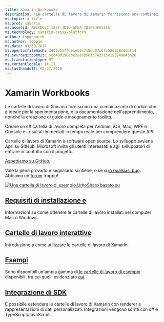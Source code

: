 ```yaml
---
title: Xamarin Workbooks
description: "Le cartelle di lavoro di Xamarin forniscono una combinazione di codice che è ideale per la sperimentazione, e la documentazione dell'apprendimento, nonché la creazione di guide e insegnamento facilita."
ms.topic: article
ms.prod: xamarin
ms.assetid: A5CCD63C-18E5-4D19-AFEA-301FE4F8538A
ms.technology: xamarin-cross-platform
author: topgenorth
ms.author: toopge
ms.date: 03/30/2017
ms.openlocfilehash: 3d01d157fde1e69c7180c07adfd52e259cdddf14
ms.sourcegitcommit: 6cd40d190abe38edd50fc74331be15324a845a28
ms.translationtype: MT
ms.contentlocale: it-IT
ms.lasthandoff: 02/27/2018
---
```

# <a name="xamarin-workbooks"></a>Xamarin Workbooks

Le cartelle di lavoro di Xamarin forniscono una combinazione di codice che è ideale per la sperimentazione, e la documentazione dell'apprendimento, nonché la creazione di guide e insegnamento facilita.

Creare un c# cartella di lavoro completa per Android, iOS, Mac, WPF o Console e i risultati immediati in tempo reale per comprendere queste API.

Cartelle di lavoro di Xamarin è software open source. Lo sviluppo avviene Apri su GitHub. Microsoft invita gli utenti interessati e agli sviluppatori di entrare in contatto con il progetto.

<a class="github-button" href="https://github.com/Microsoft/workbooks" data-size="large" aria-label="View Microsoft/workbooks on GitHub">Aspettiamo su GitHub.</a>

Vale la pena provarlo e segnalarlo si ritiene, o se si [in qualsiasi bug](~/tools/workbooks/install.md#reporting-bugs). Abbiamo un [forum](https://forums.xamarin.com/categories/inspector) troppo!

[ ![](images/interactive-1.0.0-urho-planet-earth-small.png "Una cartella di lavoro di esempio UrhoSharp basato su")](images/interactive-1.0.0-urho-planet-earth.png)

## <a name="installation-and-requirementsinstallmd"></a>[Requisiti di installazione e](install.md)

Informazioni su come ottenere le cartelle di lavoro installati nel computer Mac o Windows.

## <a name="interactive-workbooksworkbookmd"></a>[Cartelle di lavoro interattive](workbook.md)

Introduzione a come utilizzare le cartelle di lavoro di Xamarin.

## <a name="samplessamplesindexmd"></a>[Esempi](samples/index.md)

Sono disponibili un'ampia gamma di [le cartelle di lavoro di esempio](https://developer.xamarin.com/workbooks/) disponibili, tra cui quelli evidenziato [qui](samples/index.md).

## <a name="integration-sdksdkindexmd"></a>[Integrazione di SDK](sdk/index.md)

È possibile estendere le cartelle di lavoro di Xamarin con renderer e rappresentazioni di dati personalizzati. Integrazioni vengono scritti con c# e TypeScript/JavaScript.

<script async defer src="https://buttons.github.io/buttons.js"></script>